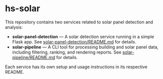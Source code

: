 # hs-solar

This repository contains two services related to solar panel detection and analysis:

- **solar-panel-detection** — A solar detection service running in a simple Flask app. See [solar-panel-detection/README.md](solar-panel-detection/README.md) for details.
- **solar-pipeline** — A CLI tool for processing building and solar panel data, including filtering, ranking, and rendering reports. See [solar-pipeline/README.md](solar-pipeline/README.md) for details.

Each service has its own setup and usage instructions in its respective README.
